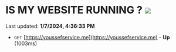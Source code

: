 # IS MY WEBSITE RUNNING ? [![](https://img.shields.io/static/v1?label=Sponsor&message=%E2%9D%A4&logo=GitHub&color=%23fe8e86)](https://github.com/sponsors/<username>)

Last updated: **1/7/2024, 4:36:33 PM**

- `GET` [https://youssefservice.me](https://youssefservice.me) - **Up** (1003ms)
